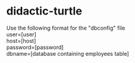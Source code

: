 # didactic-turtle



Use the following format for the "dbconfig" file<br/>
user=[user]<br/>
host=[host]<br/>
password=[password]<br/>
dbname=[database containing employees table]<br/>
